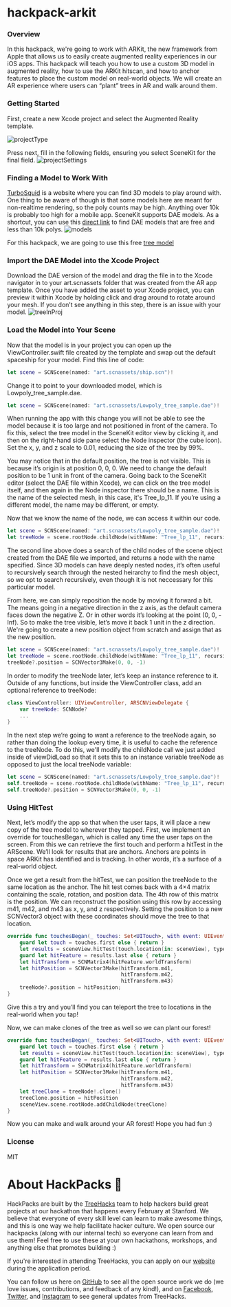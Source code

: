 # hackpack-arkit

### Overview
In this hackpack,  we're going to work with ARKit, the new framework from Apple that allows us to easily create augmented reality experiences in our iOS apps. This hackpack will teach you how to use a custom 3D model in augmented reality, how to use the ARKit hitscan, and how to anchor features to place the custom model on real-world objects. We will create an AR experience where users can “plant” trees in AR and walk around them.

### Getting Started
First, create a new Xcode project and select the Augmented Reality template.

![projectType](https://user-images.githubusercontent.com/20130899/35774486-f42d7f96-0925-11e8-8958-66a152feeac8.png)

Press next, fill in the following fields, ensuring you select SceneKit for the final field.
![projectSettings](https://user-images.githubusercontent.com/20130899/35774487-f44585aa-0925-11e8-96fa-76b7ef933b8a.png)

### Finding a Model to Work With

[TurboSquid](https://www.turbosquid.com/Search/3D-Models/free) is a website where you can find 3D models to play around with. One thing to be aware of though is that some models here are meant for non-realtime rendering, so the poly counts may be high. Anything over 10k is probably too high for a mobile app. SceneKit supports DAE models. As a shortcut, you can use this [direct link](https://www.turbosquid.com/Search/3D-Models?keyword=&search_type=free&media_typeid=2&file_type=194&min_poly=0k&max_poly=10k) to find DAE models that are free and less than 10k polys.
![models](https://user-images.githubusercontent.com/20130899/35774518-c5361a30-0926-11e8-8724-df100bed5f92.png)

For this hackpack, we are going to use this free [tree model](https://www.turbosquid.com/3d-models/sample-trees-c4d-free/1008420)

### Import the DAE Model into the Xcode Project

Download the DAE version of the model and drag the file in to the Xcode navigator in to your art.scnassets folder that was created from the AR app template. Once you have added the asset to your Xcode project, you can preview it within Xcode by holding click and drag around to rotate around your mesh. If you don’t see anything in this step, there is an issue with your model.
![treeInProj](https://user-images.githubusercontent.com/20130899/35774519-c54d3724-0926-11e8-8116-906735d92184.png)

### Load the Model into Your Scene

Now that the model is in your project you can open up the ViewController.swift file created by the template and swap out the default spaceship for your model. Find this line of code:

```Swift
let scene = SCNScene(named: "art.scnassets/ship.scn")!
```
Change it to point to your downloaded model, which is Lowpoly_tree_sample.dae.

```Swift
let scene = SCNScene(named: "art.scnassets/Lowpoly_tree_sample.dae")!
```

When running the app with this change you will not be able to see the model because it is too large and not positioned in front of the camera. To fix this, select the tree model in the SceneKit editor view by clicking it, and then on the right-hand side pane select the Node inspector (the cube icon). Set the x, y, and z scale to 0.01, reducing the size of the tree by 99%.

You may notice that in the default position, the tree is not visible. This is because it’s origin is at position 0, 0, 0. We need to change the default position to be 1 unit in front of the camera. Going back to the SceneKit editor (select the DAE file within Xcode), we can click on the tree model itself, and then again in the Node inspector there should be a name. This is the name of the selected mesh, in this case, it's Tree_lp_11. If you’re using a different model, the name may be different, or empty.

Now that we know the name of the node, we can access it within our code.

```Swift
let scene = SCNScene(named: "art.scnassets/Lowpoly_tree_sample.dae")!
let treeNode = scene.rootNode.childNode(withName: "Tree_lp_11", recursively: true)
```

The second line above does a search of the child nodes of the scene object created from the DAE file we imported, and returns a node with the name specified. Since 3D models can have deeply nested nodes, it’s often useful to recursively search through the nested heirarchy to find the mesh object, so we opt to search recursively, even though it is not neccessary for this particular model.

From here, we can simply reposition the node by moving it forward a bit. The means going in a negative direction in the z axis, as the default camera faces down the negative Z. Or in other words it’s looking at the point (0, 0, -Inf). So to make the tree visible, let’s move it back 1 unit in the z direction. We're going to create a new position object from scratch and assign that as the new position.

```Swift
let scene = SCNScene(named: "art.scnassets/Lowpoly_tree_sample.dae")!
let treeNode = scene.rootNode.childNode(withName: "Tree_lp_11", recursively: true)
treeNode?.position = SCNVector3Make(0, 0, -1)
```

In order to modify the treeNode later, let’s keep an instance reference to it. Outside of any functions, but inside the ViewController class, add an optional reference to treeNode:

```Swift
class ViewController: UIViewController, ARSCNViewDelegate {
    var treeNode: SCNNode?
    ...
}
```

In the next step we’re going to want a reference to the treeNode again, so rather than doing the lookup every time, it is useful to cache the reference to the treeNode. To do this, we'll modify the childNode call we just added inside of viewDidLoad so that it sets this to an instance variable treeNode as opposed to just the local treeNode variable:

```Swift
let scene = SCNScene(named: "art.scnassets/Lowpoly_tree_sample.dae")!
self.treeNode = scene.rootNode.childNode(withName: "Tree_lp_11", recursively: true)
self.treeNode?.position = SCNVector3Make(0, 0, -1)
```

### Using HitTest

Next, let’s modify the app so that when the user taps, it will place a new copy of the tree model to wherever they tapped. First, we implement an override for touchesBegan, which is called any time the user taps on the screen. From this we can retrieve the first touch and perform a hitTest in the ARScene. We’ll look for results that are anchors. Anchors are points in space ARKit has identified and is tracking. In other words, it’s a surface of a real-world object.

Once we get a result from the hitTest, we can position the treeNode to the same location as the anchor. The hit test comes back with a 4×4 matrix containing the scale, rotation, and position data. The 4th row of this matrix is the position. We can reconstruct the position using this row by accessing m41, m42, and m43 as x, y, and z respectively. Setting the position to a new SCNVector3 object with these coordinates should move the tree to that location.

```Swift
override func touchesBegan(_ touches: Set<UITouch>, with event: UIEvent?) {
    guard let touch = touches.first else { return }
    let results = sceneView.hitTest(touch.location(in: sceneView), types: [ARHitTestResult.ResultType.featurePoint])
    guard let hitFeature = results.last else { return }
    let hitTransform = SCNMatrix4(hitFeature.worldTransform)
    let hitPosition = SCNVector3Make(hitTransform.m41,
                                     hitTransform.m42,
                                     hitTransform.m43)
    treeNode?.position = hitPosition;
}
```

Give this a try and you’ll find you can teleport the tree to locations in the real-world when you tap!

Now, we can make clones of the tree as well so we can plant our forest!

```Swift
override func touchesBegan(_ touches: Set<UITouch>, with event: UIEvent?) {
    guard let touch = touches.first else { return }
    let results = sceneView.hitTest(touch.location(in: sceneView), types: [ARHitTestResult.ResultType.featurePoint])
    guard let hitFeature = results.last else { return }
    let hitTransform = SCNMatrix4(hitFeature.worldTransform)
    let hitPosition = SCNVector3Make(hitTransform.m41,
                                     hitTransform.m42,
                                     hitTransform.m43)
    let treeClone = treeNode!.clone()
    treeClone.position = hitPosition
    sceneView.scene.rootNode.addChildNode(treeClone)
}
```

Now you can make and walk around your AR forest! Hope you had fun :)

### License
MIT

# About HackPacks 🌲

HackPacks are built by the [TreeHacks](https://www.treehacks.com/) team to help hackers build great projects at our hackathon that happens every February at Stanford. We believe that everyone of every skill level can learn to make awesome things, and this is one way we help facilitate hacker culture. We open source our hackpacks (along with our internal tech) so everyone can learn from and use them! Feel free to use these at your own hackathons, workshops, and anything else that promotes building :) 

If you're interested in attending TreeHacks, you can apply on our [website](https://www.treehacks.com/) during the application period.

You can follow us here on [GitHub](https://github.com/treehacks) to see all the open source work we do (we love issues, contributions, and feedback of any kind!), and on [Facebook](https://facebook.com/treehacks), [Twitter](https://twitter.com/hackwithtrees), and [Instagram](https://instagram.com/hackwithtrees) to see general updates from TreeHacks. 
